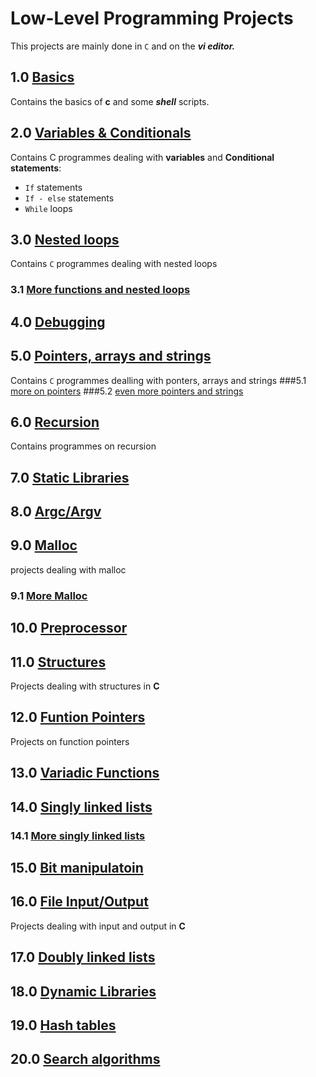 # Low-Level Programming Projects
This projects are mainly done in `C` and on the ***vi editor.***

## 1.0 [Basics](./0x00-hello_world)
Contains the basics of **c** and some ***shell*** scripts.

## 2.0 [Variables & Conditionals](./0x01-variables_if_else_while)
Contains C programmes dealing with **variables** and **Conditional statements**:
- `If` statements
- `If - else` statements
- `While` loops

## 3.0 [Nested loops](./0x02-functions_nested_loops)
Contains `C` programmes dealing with nested loops

### 3.1 [More functions and nested loops](./0x04-more_functions_nested_loops)

## 4.0 [Debugging](./0x03-debugging)

## 5.0 [Pointers, arrays and strings](./0x05-pointers_arrays_strings)
Contains `C` programmes dealling with ponters, arrays and strings
###5.1 [more on pointers](./0x06-pointers_arrays_strings)
###5.2 [even more pointers and strings](./0x07-pointers_arrays_strings)

## 6.0 [Recursion](./0x08-recursion)
Contains programmes on recursion
## 7.0 [Static Libraries](./0x09-static_libraries)

## 8.0 [Argc/Argv](./0x0A-argc_argv)

## 9.0 [Malloc](./0x0B-malloc_free)
projects dealing with malloc
### 9.1 [More Malloc](./0x0C-more_malloc_free)

## 10.0 [Preprocessor](./0x0D-preprocessor)

## 11.0 [Structures](./0x0E-structures_typedef)
Projects dealing with structures in **C**

## 12.0 [Funtion Pointers](./0x0F-function_pointers)
Projects on function pointers

## 13.0 [Variadic Functions](./0x10-variadic_functions)

## 14.0 [Singly linked lists](./0x12-singly_linked_lists)
### 14.1 [More singly linked lists](./0x13-more_singly_linked_lists)

## 15.0 [Bit manipulatoin](./0x14-bit_manipulation)

## 16.0 [File Input/Output](./0x15-file_io)
Projects dealing with input and output in **C**

## 17.0 [Doubly linked lists](./0x17-doubly_linked_lists)

## 18.0 [Dynamic Libraries](./0x18-dynamic_libraries)

## 19.0 [Hash tables](./0x1A-hash_tables)

## 20.0 [Search algorithms](./0x1E-search_algorithms)
